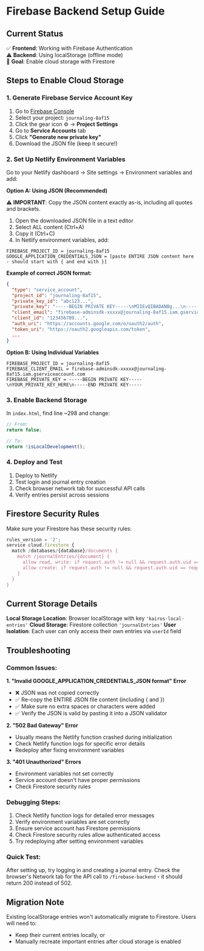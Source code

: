 # Firebase Backend Setup Guide

## Current Status
✅ **Frontend**: Working with Firebase Authentication  
⚠️ **Backend**: Using localStorage (offline mode)  
🎯 **Goal**: Enable cloud storage with Firestore

## Steps to Enable Cloud Storage

### 1. Generate Firebase Service Account Key

1. Go to [Firebase Console](https://console.firebase.google.com/)
2. Select your project: `journaling-8af15`
3. Click the gear icon ⚙️ → **Project Settings**
4. Go to **Service Accounts** tab
5. Click **"Generate new private key"**
6. Download the JSON file (keep it secure!)

### 2. Set Up Netlify Environment Variables

Go to your Netlify dashboard → Site settings → Environment variables and add:

**Option A: Using JSON (Recommended)**

⚠️ **IMPORTANT**: Copy the JSON content exactly as-is, including all quotes and brackets.

1. Open the downloaded JSON file in a text editor
2. Select ALL content (Ctrl+A) 
3. Copy it (Ctrl+C)
4. In Netlify environment variables, add:

```
FIREBASE_PROJECT_ID = journaling-8af15
GOOGLE_APPLICATION_CREDENTIALS_JSON = [paste ENTIRE JSON content here - should start with { and end with }]
```

**Example of correct JSON format:**
```json
{
  "type": "service_account",
  "project_id": "journaling-8af15",
  "private_key_id": "abc123...",
  "private_key": "-----BEGIN PRIVATE KEY-----\nMIIEvQIBADANBg...\n-----END PRIVATE KEY-----\n",
  "client_email": "firebase-adminsdk-xxxxx@journaling-8af15.iam.gserviceaccount.com",
  "client_id": "123456789...",
  "auth_uri": "https://accounts.google.com/o/oauth2/auth",
  "token_uri": "https://oauth2.googleapis.com/token",
  ...
}
```

**Option B: Using Individual Variables**
```
FIREBASE_PROJECT_ID = journaling-8af15
FIREBASE_CLIENT_EMAIL = firebase-adminsdk-xxxxx@journaling-8af15.iam.gserviceaccount.com
FIREBASE_PRIVATE_KEY = -----BEGIN PRIVATE KEY-----\nYOUR_PRIVATE_KEY_HERE\n-----END PRIVATE KEY-----
```

### 3. Enable Backend Storage

In `index.html`, find line ~298 and change:
```javascript
// From:
return false;

// To:
return !isLocalDevelopment();
```

### 4. Deploy and Test

1. Deploy to Netlify
2. Test login and journal entry creation
3. Check browser network tab for successful API calls
4. Verify entries persist across sessions

## Firestore Security Rules

Make sure your Firestore has these security rules:
```javascript
rules_version = '2';
service cloud.firestore {
  match /databases/{database}/documents {
    match /journalEntries/{document} {
      allow read, write: if request.auth != null && request.auth.uid == resource.data.userId;
      allow create: if request.auth != null && request.auth.uid == request.resource.data.userId;
    }
  }
}
```

## Current Storage Details

**Local Storage Location**: Browser localStorage with key `'kairos-local-entries'`
**Cloud Storage**: Firestore collection `'journalEntries'`
**User Isolation**: Each user can only access their own entries via `userId` field

## Troubleshooting

### Common Issues:

**1. "Invalid GOOGLE_APPLICATION_CREDENTIALS_JSON format" Error**
- ❌ JSON was not copied correctly 
- ✅ Re-copy the ENTIRE JSON file content (including { and })
- ✅ Make sure no extra spaces or characters were added
- ✅ Verify the JSON is valid by pasting it into a JSON validator

**2. "502 Bad Gateway" Error**
- Usually means the Netlify function crashed during initialization
- Check Netlify function logs for specific error details
- Redeploy after fixing environment variables

**3. "401 Unauthorized" Errors**
- Environment variables not set correctly
- Service account doesn't have proper permissions
- Check Firestore security rules

### Debugging Steps:
1. Check Netlify function logs for detailed error messages
2. Verify environment variables are set correctly
3. Ensure service account has Firestore permissions  
4. Check Firestore security rules allow authenticated access
5. Try redeploying after setting environment variables

### Quick Test:
After setting up, try logging in and creating a journal entry. Check the browser's Network tab for the API call to `/firebase-backend` - it should return 200 instead of 502.

## Migration Note

Existing localStorage entries won't automatically migrate to Firestore. Users will need to:
- Keep their current entries locally, or
- Manually recreate important entries after cloud storage is enabled